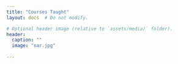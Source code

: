 ```yaml
---
title: "Courses Taught"
layout: docs  # Do not modify.

# Optional header image (relative to `assets/media/` folder).
header:
  caption: ""
  image: "nar.jpg"
  
---
```

